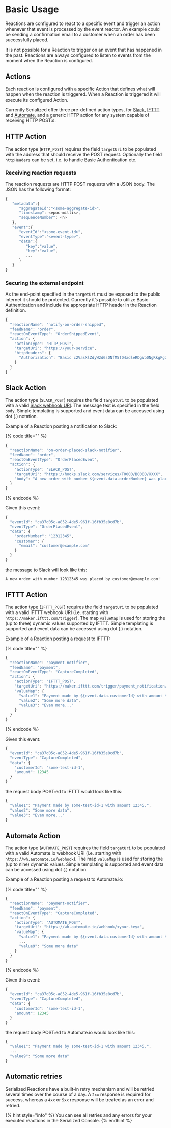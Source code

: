 # Basic Usage

Reactions are configured to react to a specific event and trigger an action whenever that event is processed by the event reactor. An example could be sending a confirmation email to a customer when an order has been successfully placed.

It is not possible for a Reaction to trigger on an event that has happened in the past. Reactions are always configured to listen to events from the moment when the Reaction is configured.

## Actions

Each reaction is configured with a specific Action that defines what will happen when the reaction is triggered. When a Reaction is triggered it will execute its configured Action.

Currently Serialized offer three pre-defined action types, for [Slack](https://slack.com/), [IFTTT](https://ifttt.com/) and [Automate](https://automate.io/), and a generic HTTP action for any system capable of receiving HTTP POST:s.

## HTTP Action

The action type \(`HTTP_POST`\) requires the field `targetUri` to be populated with the address that should receive the POST request. Optionally the field `httpHeaders` can be set, i.e. to handle Basic Authentication etc.

### Receiving reaction requests

The reaction requests are HTTP POST requests with a JSON body. The JSON has the following format:

```javascript
{  
   "metadata":{  
      "aggregateId":"<some-aggregate-id>",
      "timestamp": <epoc-millis>,
      "sequenceNumber": <n>
   },
   "event":{  
      "eventId":"<some-event-id>",
      "eventType":"<event-type>",
      "data":{  
         "key":"value",
         "key":"value",
         ...
      }
   }
}
```

### Securing the external endpoint

As the end-point specified in the `targetUri` must be exposed to the public internet it should be protected. Currently it’s possible to utilize Basic Authentication and include the appropriate HTTP header in the Reaction definition.

```javascript
{
  "reactionName": "notify-on-order-shipped",
  "feedName": "order",
  "reactOnEventType": "OrderShippedEvent",
  "action": {
    "actionType": "HTTP_POST",
    "targetUri": "https://your-service",
    "httpHeaders": {
      "Authorization": "Basic c2VasXlZdyW2dGsONfM5fD4adleRDgVbDNgRkgFgZUpgoxgNHdsg15QktFcm1ndjI="
    }    
  }
}
```

## Slack Action

The action type \(`SLACK_POST`\) requires the field `targetUri` to be populated with a valid [Slack webhook URI](https://api.slack.com/incoming-webhooks). The message text is specified in the field `body`. Simple templating is supported and event data can be accessed using dot \(.\) notation.

Example of a Reaction posting a notification to Slack:

{% code title="" %}
```javascript
{
  "reactionName": "on-order-placed-slack-notifier",
  "feedName": "order",
  "reactOnEventType": "OrderPlacedEvent",
  "action": {
    "actionType": "SLACK_POST",
    "targetUri": "https://hooks.slack.com/services/T0000/B0000/XXXX",
    "body": "A new order with number ${event.data.orderNumber} was placed by ${event.data.customer.email}!"
  }
}
```
{% endcode %}

Given this event:

```javascript
{
  "eventId": "ca37d05c-a852-4de5-961f-16fb35e8cd7b",
  "eventType": "OrderPlacedEvent",
  "data": {  
    "orderNumber": "12312345",
    "customer": {
      "email": "customer@example.com"
    }
  }
}
```

the message to Slack will look like this:

`A new order with number 12312345 was placed by customer@example.com!`

## IFTTT Action

The action type \(`IFTTT_POST`\) requires the field `targetUri` to be populated with a valid IFTTT webhook URI (i.e. starting with `https://maker.ifttt.com/trigger`).
The map `valueMap` is used for storing the (up to three) dynamic values supported by IFTTT. Simple templating is supported and event data can be accessed using dot \(.\) notation.

Example of a Reaction posting a request to IFTTT:

{% code title="" %}
```javascript
{
  "reactionName": "payment-notifier",
  "feedName": "payment",
  "reactOnEventType": "CaptureCompleted",
  "action": {
    "actionType": "IFTTT_POST",
    "targetUri": "https://maker.ifttt.com/trigger/payment_notification/with/key/<your-key>",
    "valueMap": {
      "value1": "Payment made by ${event.data.customerId} with amount ${event.data.amount}.",
      "value2": "Some more data",
      "value3": "Even more..."
    }
  }
}
```
{% endcode %}

Given this event:

```javascript
{
  "eventId": "ca37d05c-a852-4de5-961f-16fb35e8cd7b",
  "eventType": "CaptureCompleted",
  "data": {  
    "customerId": "some-test-id-1",
    "amount": 12345
  }
}
```

the request body POST:ed to IFTTT would look like this:

```javascript
{
  "value1": "Payment made by some-test-id-1 with amount 12345.",
  "value2": "Some more data",
  "value3": "Even more..."
}
```

## Automate Action

The action type \(`AUTOMATE_POST`\) requires the field `targetUri` to be populated with a valid Automate.io webhook URI (i.e. starting with `https://wh.automate.io/webhook`).
The map `valueMap` is used for storing the (up to nine) dynamic values. Simple templating is supported and event data can be accessed using dot \(.\) notation.

Example of a Reaction posting a request to Automate.io:

{% code title="" %}
```javascript
{
  "reactionName": "payment-notifier",
  "feedName": "payment",
  "reactOnEventType": "CaptureCompleted",
  "action": {
    "actionType": "AUTOMATE_POST",
    "targetUri": "https://wh.automate.io/webhook/<your-key>",
    "valueMap": {
      "value1": "Payment made by ${event.data.customerId} with amount ${event.data.amount}.",
      ...
      "value9": "Some more data"
    }
  }
}
```
{% endcode %}

Given this event:

```javascript
{
  "eventId": "ca37d05c-a852-4de5-961f-16fb35e8cd7b",
  "eventType": "CaptureCompleted",
  "data": {  
    "customerId": "some-test-id-1",
    "amount": 12345
  }
}
```

the request body POST:ed to Automate.io would look like this:

```javascript
{
  "value1": "Payment made by some-test-id-1 with amount 12345.",
  ...
  "value9": "Some more data"
}
```

## Automatic retries

Serialized Reactions have a built-in retry mechanism and will be retried several times over the course of a day. A `2xx` response is required for success, whereas a `4xx` or `5xx` response will be treated as an error and retried.

{% hint style="info" %}
You can see all retries and any errors for your executed reactions in the Serialized Console.
{% endhint %}


